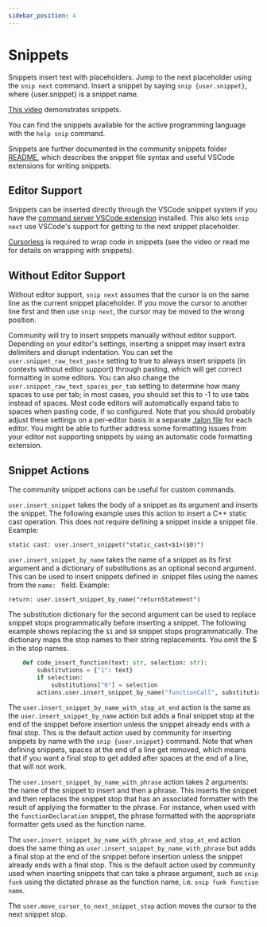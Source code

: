```yaml
---
sidebar_position: 4
---
```


# Snippets

Snippets insert text with placeholders. Jump to the next placeholder using the `snip next` command. Insert a snippet by saying `snip {user.snippet}`, where \{user.snippet\} is a snippet name.

[This video](https://www.youtube.com/watch?v=icXH-o3mwTU) demonstrates snippets.

You can find the snippets available for the active programming language with the `help snip` command.

Snippets are further documented in the community snippets folder [README](https://github.com/talonhub/community/blob/main/core/snippets/README.md), which describes the snippet file syntax and useful VSCode extensions for writing snippets.

## Editor Support

Snippets can be inserted directly through the VSCode snippet system if you have the [command server VSCode extension](https://marketplace.visualstudio.com/items?itemName=pokey.command-server) installed. This also lets `snip next` use VSCode's support for getting to the next snippet placeholder.

[Cursorless](https://www.cursorless.org/docs/user/installation/) is required to wrap code in snippets (see the video or read me for details on wrapping with snippets).

## Without Editor Support

Without editor support, `snip next` assumes that the cursor is on the same line as the current snippet placeholder. If you move the cursor to another line first and then use `snip next`, the cursor may be moved to the wrong position.

Community will try to insert snippets manually without editor support. Depending on your editor's settings, inserting a snippet may insert extra delimiters and disrupt indentation. You can set the `user.snippet_raw_text_paste` setting to true to always insert snippets (in contexts without editor support) through pasting, which will get correct formatting in some editors. You can also change the `user.snippet_raw_text_spaces_per_tab` setting to determine how many spaces to use per tab; in most cases, you should set this to -1 to use tabs instead of spaces. Most code editors will automatically expand tabs to spaces when pasting code, if so configured. Note that you should probably adjust these settings on a per-editor basis in a separate [.talon file](../Customization/talon-files.md) for each editor. You might be able to further address some formatting issues from your editor not supporting snippets by using an automatic code formatting extension.

## Snippet Actions

The community snippet actions can be useful for custom commands.

`user.insert_snippet` takes the body of a snippet as its argument and inserts the snippet. The following example uses this action to insert a C++ static cast operation. This does not require defining a snippet inside a snippet file. Example:

```talon
static cast: user.insert_snippet("static_cast<$1>($0)")
```

`user.insert_snippet_by_name` takes the name of a snippet as its first argument and a dictionary of substitutions as an optional second argument. This can be used to insert snippets defined in .snippet files using the names from the `name: ` field. Example:

```talon
return: user.insert_snippet_by_name("returnStatement")
```

The substitution dictionary for the second argument can be used to replace snippet stops programmatically before inserting a snippet. The following example shows replacing the `$1` and `$0` snippet stops programmatically. The dictionary maps the stop names to their string replacements. You omit the $ in the stop names.

```python
	def code_insert_function(text: str, selection: str):
        substitutions = {"1": text}
        if selection:
            substitutions["0"] = selection
        actions.user.insert_snippet_by_name("functionCall", substitutions)
```

The `user.insert_snippet_by_name_with_stop_at_end` action is the same as the `user.insert_snippet_by_name` action but adds a final snippet stop at the end of the snippet before insertion unless the snippet already ends with a final stop. This is the default action used by community for inserting snippets by name with the `snip {user.snippet}` command. Note that when defining snippets, spaces at the end of a line get removed, which means that if you want a final stop to get added after spaces at the end of a line, that will not work.

The `user.insert_snippet_by_name_with_phrase` action takes 2 arguments: the name of the snippet to insert and then a phrase. This inserts the snippet and then replaces the snippet stop that has an associated formatter with the result of applying the formatter to the phrase. For instance, when used with the `functionDeclaration` snippet, the phrase formatted with the appropriate formatter gets used as the function name.

The `user.insert_snippet_by_name_with_phrase_and_stop_at_end` action does the same thing as `user.insert_snippet_by_name_with_phrase` but adds a final stop at the end of the snippet before insertion unless the snippet already ends with a final stop. This is the default action used by community used when inserting snippets that can take a phrase argument, such as `snip funk` using the dictated phrase as the function name, i.e. `snip funk function name`.

The `user.move_cursor_to_next_snippet_stop` action moves the cursor to the next snippet stop.
